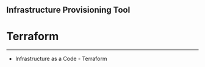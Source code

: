 ## Infrastructure Provisioning Tool
# Terraform
___________________________________

- Infrastructure as a Code - Terraform